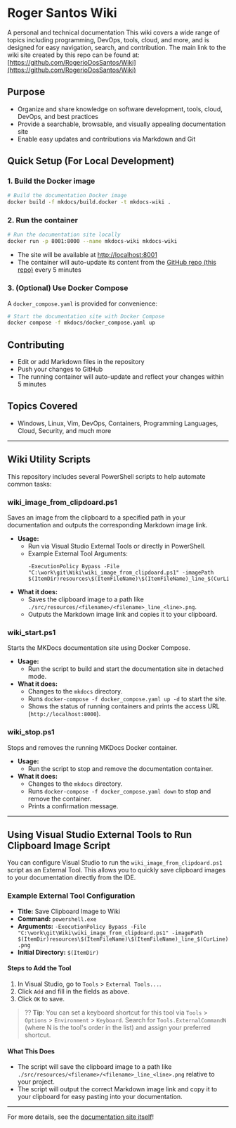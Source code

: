 # Roger Santos Wiki

A personal and technical documentation 
This wiki covers a wide range of topics including programming, DevOps, tools, cloud, and more, and is designed for easy navigation, search, and contribution.
The main link to the wiki site created by this repo can be found at: [https://github.com/RogerioDosSantos/Wiki](https://github.com/RogerioDosSantos/Wiki)

## Purpose

- Organize and share knowledge on software development, tools, cloud, DevOps, and best practices
- Provide a searchable, browsable, and visually appealing documentation site
- Enable easy updates and contributions via Markdown and Git

## Quick Setup (For Local Development)

### 1. Build the Docker image

```sh
# Build the documentation Docker image
docker build -f mkdocs/build.docker -t mkdocs-wiki .
```

### 2. Run the container

```sh
# Run the documentation site locally
docker run -p 8001:8000 --name mkdocs-wiki mkdocs-wiki
```

- The site will be available at [http://localhost:8001](http://localhost:8001)
- The container will auto-update its content from the [GitHub repo (this repo)](https://github.com/RogerioDosSantos/Wiki.git) every 5 minutes

### 3. (Optional) Use Docker Compose

A `docker_compose.yaml` is provided for convenience:

```sh
# Start the documentation site with Docker Compose
docker compose -f mkdocs/docker_compose.yaml up
```

## Contributing

- Edit or add Markdown files in the repository
- Push your changes to GitHub
- The running container will auto-update and reflect your changes within 5 minutes

## Topics Covered

- Windows, Linux, Vim, DevOps, Containers, Programming Languages, Cloud, Security, and much more

---

## Wiki Utility Scripts

This repository includes several PowerShell scripts to help automate common tasks:

### wiki_image_from_clipdoard.ps1

Saves an image from the clipboard to a specified path in your documentation and outputs the corresponding Markdown image link.

- **Usage:**
  - Run via Visual Studio External Tools or directly in PowerShell.
  - Example External Tool Arguments:
    ```
    -ExecutionPolicy Bypass -File "C:\work\git\Wiki\wiki_image_from_clipdoard.ps1" -imagePath $(ItemDir)resources\$(ItemFileName)\$(ItemFileName)_line_$(CurLine).png
    ```
- **What it does:**
  - Saves the clipboard image to a path like `./src/resources/<filename>/<filename>_line_<line>.png`.
  - Outputs the Markdown image link and copies it to your clipboard.

### wiki_start.ps1

Starts the MKDocs documentation site using Docker Compose.

- **Usage:**
  - Run the script to build and start the documentation site in detached mode.
- **What it does:**
  - Changes to the `mkdocs` directory.
  - Runs `docker-compose -f docker_compose.yaml up -d` to start the site.
  - Shows the status of running containers and prints the access URL (`http://localhost:8000`).

### wiki_stop.ps1

Stops and removes the running MKDocs Docker container.

- **Usage:**
  - Run the script to stop and remove the documentation container.
- **What it does:**
  - Changes to the `mkdocs` directory.
  - Runs `docker-compose -f docker_compose.yaml down` to stop and remove the container.
  - Prints a confirmation message.

---

## Using Visual Studio External Tools to Run Clipboard Image Script

You can configure Visual Studio to run the `wiki_image_from_clipdoard.ps1` script as an External Tool. This allows you to quickly save clipboard images to your documentation directly from the IDE.

### Example External Tool Configuration

- **Title:** Save Clipboard Image to Wiki
- **Command:** `powershell.exe`
- **Arguments:** `-ExecutionPolicy Bypass -File "C:\work\git\Wiki\wiki_image_from_clipdoard.ps1" -imagePath $(ItemDir)resources\$(ItemFileName)\$(ItemFileName)_line_$(CurLine).png`
- **Initial Directory:** `$(ItemDir)`

#### Steps to Add the Tool

1. In Visual Studio, go to `Tools` > `External Tools...`.
2. Click `Add` and fill in the fields as above.
3. Click `OK` to save.

> ?? **Tip**: You can set a keyboard shortcut for this tool via `Tools` > `Options` > `Environment` > `Keyboard`. Search for `Tools.ExternalCommandN` (where N is the tool's order in the list) and assign your preferred shortcut.

#### What This Does

- The script will save the clipboard image to a path like `./src/resources/<filename>/<filename>_line_<line>.png` relative to your project.
- The script will output the correct Markdown image link and copy it to your clipboard for easy pasting into your documentation.

---

For more details, see the [documentation site itself](https://github.com/RogerioDosSantos/Wiki)!
